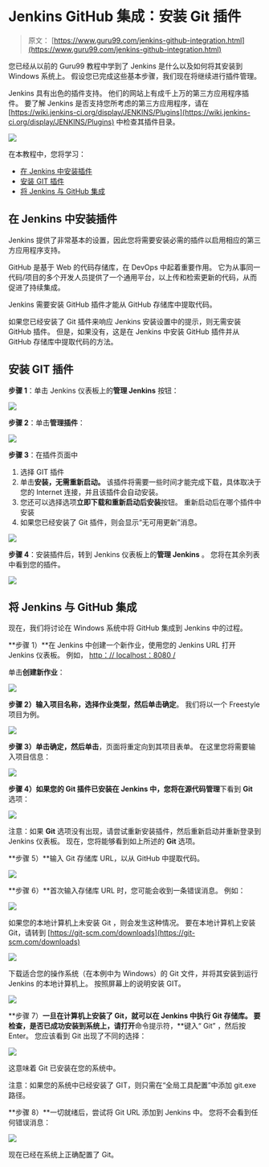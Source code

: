 # Jenkins GitHub 集成：安装 Git 插件

> 原文： [https://www.guru99.com/jenkins-github-integration.html](https://www.guru99.com/jenkins-github-integration.html)

您已经从以前的 Guru99 教程中学到了 Jenkins 是什么以及如何将其安装到 Windows 系统上。 假设您已完成这些基本步骤，我们现在将继续进行插件管理。

Jenkins 具有出色的插件支持。 他们的网站上有成千上万的第三方应用程序插件。 要了解 Jenkins 是否支持您所考虑的第三方应用程序，请在 [https://wiki.jenkins-ci.org/display/JENKINS/Plugins](https://wiki.jenkins-ci.org/display/JENKINS/Plugins) 中检查其插件目录。

![](img/2d854d132ab337bf5de1707c8efe93df.png)

在本教程中，您将学习：

*   [在 Jenkins 中安装插件](#1)
*   [安装 GIT 插件](#2)
*   [将 Jenkins 与 GitHub 集成](#3)

## 在 Jenkins 中安装插件

Jenkins 提供了非常基本的设置，因此您将需要安装必需的插件以启用相应的第三方应用程序支持。

GitHub 是基于 Web 的代码存储库，在 DevOps 中起着重要作用。 它为从事同一代码/项目的多个开发人员提供了一个通用平台，以上传和检索更新的代码，从而促进了持续集成。

Jenkins 需要安装 GitHub 插件才能从 GitHub 存储库中提取代码。

如果您已经安装了 Git 插件来响应 Jenkins 安装设置中的提示，则无需安装 GitHub 插件。 但是，如果没有，这是在 Jenkins 中安装 GitHub 插件并从 GitHub 存储库中提取代码的方法。

## 安装 GIT 插件

**步骤 1**：单击 Jenkins 仪表板上的**管理 Jenkins** 按钮：

![](img/f55b0b6caa0dce4334eefa401b39fb89.png)

**步骤 2**：单击**管理插件**：

[![](img/30eb4cb6ae0006c09127c7d27762d13c.png) ](/images/1/091318_0440_JenkinsGitH3.png) 

**步骤 3**：在插件页面中

1.  选择 GIT 插件
2.  单击**安装，无需重新启动。** 该插件将需要一些时间才能完成下载，具体取决于您的 Internet 连接，并且该插件会自动安装。
3.  您还可以选择选项**立即下载和重新启动后安装**按钮。 重新启动后在哪个插件中安装
4.  如果您已经安装了 Git 插件，则会显示“无可用更新”消息。

![](img/303756b4c1f6a9fa2c6be6721636b1ab.png)

**步骤 4**：安装插件后，转到 Jenkins 仪表板上的**管理 Jenkins** 。 您将在其余列表中看到您的插件。

![](img/214e41a550f018e73a651a3d6397e97b.png)

## 将 Jenkins 与 GitHub 集成

现在，我们将讨论在 Windows 系统中将 GitHub 集成到 Jenkins 中的过程。

**步骤 1）**在 Jenkins 中创建一个新作业，使用您的 Jenkins URL 打开 Jenkins 仪表板。 例如， [http：// localhost：8080 /](http://localhost:8080/)

单击**创建新作业**：

![](img/4df5e7cf796125faa9ea84f1c8e4fad2.png)

**步骤 2）**输入项目名称，选择作业类型，然后单击**确定**。 我们将以一个 Freestyle 项目为例。

![](img/b3ec6d5bb0ebeae8e88181e073c9b239.png)

**步骤 3）**单击**确定，然后单击**，页面将重定向到其项目表单。 在这里您将需要输入项目信息：

![](img/1b001c7e74503318622febe039e4fb86.png)

**步骤 4）**如果您的 Git 插件已安装在 Jenkins 中，您将在**源代码管理**下看到 **Git** 选项：

![](img/898d7b6486c587eb0a97c821692cb89f.png)

注意：如果 **Git** 选项没有出现，请尝试重新安装插件，然后重新启动并重新登录到 Jenkins 仪表板。 现在，您将能够看到如上所述的 **Git** 选项。

**步骤 5）**输入 Git 存储库 URL，以从 GitHub 中提取代码。

[![](img/e94397815cf1b74e891c9903b1070bcf.png) ](/images/1/091318_0440_JenkinsGitH10.png) 

**步骤 6）**首次输入存储库 URL 时，您可能会收到一条错误消息。 例如：

![](img/eccec9f4d139a00ba16979df0ffbf77d.png)

如果您的本地计算机上未安装 Git ，则会发生这种情况。 要在本地计算机上安装 Git，请转到 [https://git-scm.com/downloads](https://git-scm.com/downloads)

![](img/2bb7f984b8774994ad6b6213cf8a49a2.png)

下载适合您的操作系统（在本例中为 Windows）的 Git 文件，并将其安装到运行 Jenkins 的本地计算机上。 按照屏幕上的说明安装 GIT。

![](img/f4605b6e838aa5d7c2f178aeabe24be8.png)

**步骤 7）**一旦在计算机上安装了 Git，就可以在 Jenkins 中执行 Git 存储库。 要检查，是否已成功安装到系统上，请打开**命令提示符，**键入“ Git” ，然后按 Enter。 您应该看到 Git 出现了不同的选择：

![](img/dfa4d68f35c09ac0fb0a45efd1da8543.png)

这意味着 Git 已安装在您的系统中。

注意：如果您的系统中已经安装了 GIT，则只需在“全局工具配置”中添加 git.exe 路径。

**步骤 8）**一切就绪后，尝试将 Git URL 添加到 Jenkins 中。 您将不会看到任何错误消息：

[![](img/b3890c57f6aa05b8fd4595edbe0a4b12.png) ](/images/1/091318_0440_JenkinsGitH15.png) 

现在已经在系统上正确配置了 Git。